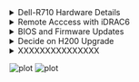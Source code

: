 <details>

<summary>Dell-R710 Hardware Details</summary>

Wiki to document my first homelab set up with old Dell R710 server. Intention is to log pretty much everything I do on this journey, along with the solutions. so I can keep track of all my mistakes, and learn something new.

-  Service Tag: 137CPL1
-  Express Service Code: 2370531205
-  Manufacture Date: 20100221 (21 JAN 2010)
-  BIOS: 6.4.0
-  iDRAC6 v 1.30.24
-  OS: Proxmox v8.1.3
-  Storage: 2x 250 GB HDD/ 4 bays empty. One HDD is already blinking amber; going to replace them all eventually
-  RAM: 8 GB; workong on upgrading, but will wait intil I know how much I will need.
-  CPU: 2x Intel(R) Xeon(R) L5520 @ 2.27GHz

</details>

<details>
<summary>Remote Acccess with iDRAC6</summary>
**Goal**: Establish basic remote access to server.
-  iDRAC6 Express only; firmware version 1.30.24
-  No enterprise module and no dedicated eithernet port for the iDRAC module
**Issue**: No matter what I do, I cannot get the iDRAC to ping on my network. 

## 1st Attempt: Reset iDRAC6 to factory defaults
-  It was already showing the default IP (192.168.0.120) but I decided to make sure I was starting from scratch.
-  I hit CTR-E during boot, navigated to the reset option, and reset to factory defaults just in case.

![plot](https://github.com/clandestine-avocado/Dell-R710/blob/main/pics/1.0_iDRAC%20Reset.png)
 
   -  The on screen prompt confirms reset was sucessfull
![plot](https://github.com/clandestine-avocado/Dell-R710/blob/main/pics/2.0_iDRAC%20Reset_sucess.png)

   -  I rebooted server and watched to verify the reset defaulted to [192.168.0.120](http://192.168.0.120/).
   -  It appears it worked according to the boot (left) up AND the iDRAC Config Utility screen (right)
     
![plot](https://github.com/clandestine-avocado/Dell-R710/blob/main/pics/3.0_iDRAC%20Default_IP_Set.png)

   -  At this point, it is my understanding that I should be able to go to 192.168.0.120 and use the default login (root/calvin) to access the iDRAC web interface.
      - The IP is not reachable in a browser; could be the old Java issue I've read about?
      - The IP cannot be pinged from the CLI.
      - Ethernet is plugged in port 1; blinking away green and happy
      - I can otherwise access the main Promox host after a full boot up - no issue with network connection there
      - But the iDRAC6 is *not* on the network for some reason.

## 2nd Attempt: Set Static IP/Gateway myself
   - I noticed the default gateway is set to 192.168.0.1; Could this be a problem? Because my gateway is [192.168.1.1](192.168.1.1)
   - At this point, I decided to go back into the iDRAC Config Utility and set a static IP of my choosing, and the gateway to 192.168.1.1
     
![plot](https://github.com/clandestine-avocado/Dell-R710/blob/main/pics/4.0_iDRAC%20Static_IP_and_Gateway_Set.png)
   - I again confirmed the settings to the static IP and gateway were actually changed by watching the boot up process, where I could see the new IP/gateway listed properly

![plot](https://github.com/clandestine-avocado/Dell-R710/blob/main/pics/5.0_iDRAC%20Static_IP_and_Gateway_Confirmed.png)

-  ~Unfortunately, the new staic IP is also not reachable in a browser, and cannot be pinged.~
-  Waited a day, and tried to ping from Windows laptop CMD instead of the server OS (Proxmox) shell, and WAS able to ping.
-  Didn't change a thing, and don't understand why it would matter what device I ping FROM, but a ping from within the server OS (192.168.1.5) to the iDRAC (192.168.1.200) results in this in the shell: 
```
root@pve:~# ping 192.168.1.200
PING 192.168.1.200 (192.168.1.200) 56(84) bytes of data.
From 192.168.1.5 icmp_seq=1 Destination Host Unreachable
```
-  Now dealing with TLS issues in the browser, getting `ERR_SSL_VERSION_OR_CIPHER_MISMATCH`
-  Solution is to use Firefox, go to `about:config` and set `security.tls.version.enable-deprecated` to disabled
-  I also encountered a situation where I would log in, it would accept my credentials, then return to the login screen with no errors. Clearing the browser cache fixed that
</details>

<details>
<summary>BIOS and Firmware Updates</summary>

-  Bootable ISO image? Maybe, but Dell took it down from their main site. [This](https://www.allenscloud.com/nextcloud/s/mWqdgZyw738Zfe4) looks promising, but have not tried it yet.
-  Art of Server process? Need to rewatch this video and take notes. More manual process, but appears to work on his R710.


All files downloaded from Dell Support [here](https://www.dell.com/support/home/en-us/product-support/product/poweredge-r710/drivers) except for the Bootable ISO, which was discovered on this [Reddit thread](https://www.reddit.com/r/homelab/comments/sysxo0/dell_poweredge_firmware_isos/) and downloaded from [here](https://forum.allenscloud.com/c/dell-servers/5).


|Desc|FileName|Works?|
|-------------|:-------------| :-----:|
| Main BIOS Update from 6.3 to 6.6 | BIOS_0F4YY_LN_6.6.0.BIN | Y |
| Lifecycle-Controller from ?? to 1.7.5.4 | Lifecycle-Controller_Legacy_Application_0WFGM_LN_1.7.5.4_A00.BIN | Y |
| Network Updates | Network_Firmware_35RF5_LN_7.12.19.BIN | N |
| iDRAC update from 1.3 to 2.92 | ESM_Firmware_KPCCC_LN32_2.92_A00.BIN | N |
| Bootable ISO | R710_bootable.iso | Have not tried yet |

`.BIN` Files were all moved to server via [WINSCP](https://winscp.net/eng/download.php)
From the server console Cd to directory and view all BIN files with `ls -la *.BIN`:

```
root@pve:/# ls -la *.BIN
-rwxr-xr-x 1 root root 10852356 Jan  2 16:27 BIOS_0F4YY_LN_6.6.0.BIN
-rwxr-xr-x 1 root root 57885351 Jan  2 16:30 ESM_Firmware_KPCCC_LN32_2.92_A00.BIN
-rwxr-xr-x 1 root root 13612935 Jan  2 16:31 Lifecycle-Controller_Legacy_Application_0WFGM_LN_1.7.5.4_A00.BIN
-rwxr-xr-x 1 root root 24169410 Jan  2 16:38 Network_Firmware_35RF5_LN_7.12.19.BIN
```

</details>


<details>
<summary>Decide on H200 Upgrade</summary>
Unclear yet if I really need to do this, but looks relatively easy - see Art of Server video
</details>

<details>
<summary>XXXXXXXXXXXXXXX</summary>
</details>

![plot]()
![plot]()



